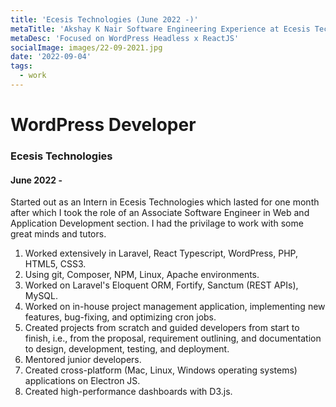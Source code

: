 ```yaml
---
title: 'Ecesis Technologies (June 2022 -)'
metaTitle: 'Akshay K Nair Software Engineering Experience at Ecesis Technologies'
metaDesc: 'Focused on WordPress Headless x ReactJS'
socialImage: images/22-09-2021.jpg
date: '2022-09-04'
tags:
  - work
---
```

# WordPress Developer 
### Ecesis Technologies
#### June 2022 -

Started out as an Intern in Ecesis Technologies which lasted for one month after which I took the role of an Associate Software Engineer in Web and Application Development section. I had the privilage to work with some great minds and tutors. 

1. Worked extensively in Laravel, React Typescript, WordPress, PHP, HTML5, CSS3. 
2. Using git, Composer, NPM, Linux, Apache environments. 
3. Worked on Laravel's Eloquent ORM, Fortify, Sanctum (REST APIs), MySQL. 
4. Worked on in-house project management application, implementing new features, bug-fixing, and optimizing cron jobs. 
5. Created projects from scratch and guided developers from start to finish, i.e., from the proposal, requirement outlining, and documentation to design, development, testing, and deployment. 
6. Mentored junior developers. 
7. Created cross-platform (Mac, Linux, Windows operating systems) applications on Electron JS. 
8. Created high-performance dashboards with D3.js.
